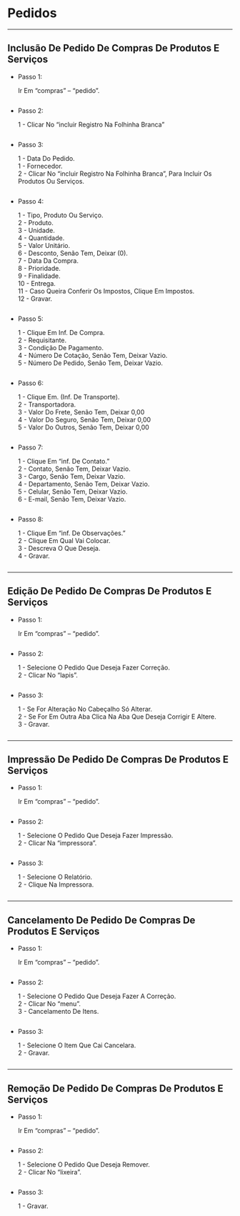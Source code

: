 # Pedidos

***

## Inclusão De Pedido De Compras De Produtos E Serviços

*   Passo 1:

    Ir Em “compras” – “pedido”.

<figure><img src="../../.gitbook/assets/image (29) (1) (1) (1) (1) (1) (1).png" alt=""><figcaption></figcaption></figure>

*   Passo 2:

    1 - Clicar No “incluir Registro Na Folhinha Branca”

<figure><img src="../../.gitbook/assets/image (1) (1) (1) (1) (1) (1) (1) (1) (1) (1) (1) (1) (1) (1) (1) (1) (1) (1) (1) (1) (1) (1) (1) (1) (1) (1).png" alt=""><figcaption></figcaption></figure>

*   Passo 3:

    1 - Data Do Pedido.\
    1 - Fornecedor.\
    2 - Clicar No “incluir Registro Na Folhinha Branca”, Para Incluir Os Produtos Ou Serviços.

<figure><img src="../../.gitbook/assets/image (2) (1) (1) (1) (1) (1) (1) (1) (1) (1) (1) (1) (1) (1) (1) (1) (1) (1) (1) (1) (1) (1) (1) (1) (1) (1).png" alt=""><figcaption></figcaption></figure>

*   Passo 4:

    1 - Tipo, Produto Ou Serviço.\
    2 - Produto.\
    3 - Unidade.\
    4 - Quantidade.\
    5 - Valor Unitário.\
    6 - Desconto, Senão Tem, Deixar (0).\
    7 - Data Da Compra.\
    8 - Prioridade.\
    9 - Finalidade.\
    10 - Entrega.\
    11 - Caso Queira Conferir Os Impostos, Clique Em Impostos.\
    12 - Gravar.

<figure><img src="../../.gitbook/assets/image (3) (1) (1) (1) (1) (1) (1) (1) (1) (1) (1) (1) (1) (1) (1) (1) (1) (1) (1) (1) (1) (1) (1) (1) (1) (1).png" alt=""><figcaption></figcaption></figure>

*   Passo 5:

    1 - Clique Em Inf. De Compra.\
    2 - Requisitante.\
    3 - Condição De Pagamento.\
    4 - Número De Cotação, Senão Tem, Deixar Vazio.\
    5 - Número De Pedido, Senão Tem, Deixar Vazio.

<figure><img src="../../.gitbook/assets/image (4) (1) (1) (1) (1) (1) (1) (1) (1) (1) (1) (1) (1) (1) (1) (1) (1) (1) (1) (1) (1) (1) (1) (1) (1).png" alt=""><figcaption></figcaption></figure>

*   Passo 6:

    1 - Clique Em. (Inf. De Transporte).\
    2 - Transportadora.\
    3 - Valor Do Frete, Senão Tem, Deixar 0,00\
    4 - Valor Do Seguro, Senão Tem, Deixar 0,00\
    5 - Valor Do Outros, Senão Tem, Deixar 0,00

<figure><img src="../../.gitbook/assets/image (5) (1) (1) (1) (1) (1) (1) (1) (1) (1) (1) (1) (1) (1) (1) (1) (1) (1) (1) (1) (1) (1) (1) (1) (1).png" alt=""><figcaption></figcaption></figure>

*   Passo 7:

    1 - Clique Em “inf. De Contato.”\
    2 - Contato, Senão Tem, Deixar Vazio.\
    3 - Cargo, Senão Tem, Deixar Vazio.\
    4 - Departamento, Senão Tem, Deixar Vazio.\
    5 - Celular, Senão Tem, Deixar Vazio.\
    6 - E-mail, Senão Tem, Deixar Vazio.

<figure><img src="../../.gitbook/assets/image (6) (1) (1) (1) (1) (1) (1) (1) (1) (1) (1) (1) (1) (1) (1) (1) (1) (1) (1) (1) (1) (1) (1) (1).png" alt=""><figcaption></figcaption></figure>

*   Passo 8:

    1 - Clique Em “inf. De Observações.”\
    2 - Clique Em Qual Vai Colocar.\
    3 - Descreva O Que Deseja.\
    4 - Gravar.

<figure><img src="../../.gitbook/assets/image (7) (1) (1) (1) (1) (1) (1) (1) (1) (1) (1) (1) (1) (1) (1) (1) (1) (1) (1) (1) (1) (1) (1) (1).png" alt=""><figcaption></figcaption></figure>

***

## Edição De Pedido De Compras De Produtos E Serviços

*   Passo 1:

    Ir Em “compras” – “pedido”.

<figure><img src="../../.gitbook/assets/image (8) (1) (1) (1) (1) (1) (1) (1) (1) (1) (1) (1) (1) (1) (1) (1) (1) (1) (1) (1) (1) (1) (1) (1).png" alt=""><figcaption></figcaption></figure>

*   Passo 2:

    1 - Selecione O Pedido Que Deseja Fazer Correção.\
    2 - Clicar No “lapis”.

<figure><img src="../../.gitbook/assets/image (9) (1) (1) (1) (1) (1) (1) (1) (1) (1) (1) (1) (1) (1) (1) (1) (1) (1).png" alt=""><figcaption></figcaption></figure>

*   Passo 3:

    1 - Se For Alteração No Cabeçalho Só Alterar.\
    2 - Se For Em Outra Aba Clica Na Aba Que Deseja Corrigir E Altere.\
    3 - Gravar.

<figure><img src="../../.gitbook/assets/image (10) (1) (1) (1) (1) (1) (1) (1) (1) (1) (1) (1) (1) (1) (1).png" alt=""><figcaption></figcaption></figure>

***

## Impressão De Pedido De Compras De Produtos E Serviços

*   Passo 1:

    Ir Em “compras” – “pedido”.

<figure><img src="../../.gitbook/assets/image (12) (1) (1) (1) (1) (1) (1) (1) (1) (1) (1) (1).png" alt=""><figcaption></figcaption></figure>

*   Passo 2:

    1 - Selecione O Pedido Que Deseja Fazer Impressão.\
    2 - Clicar Na “impressora”.

<figure><img src="../../.gitbook/assets/image (13) (1) (1) (1) (1) (1) (1) (1) (1) (1) (1) (1).png" alt=""><figcaption></figcaption></figure>

*   Passo 3:

    1 - Selecione O Relatório.\
    2 - Clique Na Impressora.

<figure><img src="../../.gitbook/assets/image (14) (1) (1) (1) (1) (1) (1) (1) (1) (1) (1) (1).png" alt=""><figcaption></figcaption></figure>

***

## Cancelamento De Pedido De Compras De Produtos E Serviços

*   Passo 1:

    Ir Em “compras” – “pedido”.

<figure><img src="../../.gitbook/assets/image (15) (1) (1) (1) (1) (1) (1) (1) (1) (1) (1) (1).png" alt=""><figcaption></figcaption></figure>

*   Passo 2:

    1 - Selecione O Pedido Que Deseja Fazer A Correção.\
    2 - Clicar No “menu”.\
    3 - Cancelamento De Itens.

<figure><img src="../../.gitbook/assets/image (16) (1) (1) (1) (1) (1) (1) (1) (1) (1) (1) (1).png" alt=""><figcaption></figcaption></figure>

*   Passo 3:

    1 - Selecione O Item Que Cai Cancelara.\
    2 - Gravar.

<figure><img src="../../.gitbook/assets/image (17) (1) (1) (1) (1) (1) (1) (1) (1) (1) (1) (1).png" alt=""><figcaption></figcaption></figure>

***

## Remoção De Pedido De Compras De Produtos E Serviços

*   Passo 1:

    Ir Em “compras” – “pedido”.

<figure><img src="../../.gitbook/assets/image (18) (1) (1) (1) (1) (1) (1) (1) (1) (1) (1).png" alt=""><figcaption></figcaption></figure>

*   Passo 2:

    1 - Selecione O Pedido Que Deseja Remover.\
    2 - Clicar No “lixeira”.

<figure><img src="../../.gitbook/assets/image (19) (1) (1) (1) (1) (1) (1) (1) (1) (1) (1).png" alt=""><figcaption></figcaption></figure>

*   Passo 3:

    1 - Gravar.

<figure><img src="../../.gitbook/assets/image (234).png" alt=""><figcaption></figcaption></figure>

